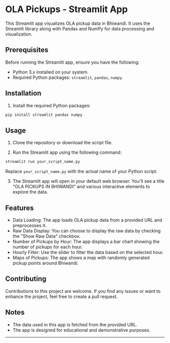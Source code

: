 # OLA Pickups - Streamlit App

This Streamlit app visualizes OLA pickup data in Bhiwandi. It uses the Streamlit library along with Pandas and NumPy for data processing and visualization.

## Prerequisites

Before running the Streamlit app, ensure you have the following:

- Python 3.x installed on your system.
- Required Python packages: `streamlit`, `pandas`, `numpy`.

## Installation

1. Install the required Python packages:

```bash
pip install streamlit pandas numpy
```

## Usage

1. Clone the repository or download the script file.

2. Run the Streamlit app using the following command:

```bash
streamlit run your_script_name.py
```

Replace `your_script_name.py` with the actual name of your Python script.

3. The Streamlit app will open in your default web browser. You'll see a title "OLA PICKUPS IN BHIWANDI" and various interactive elements to explore the data.

## Features

- Data Loading: The app loads OLA pickup data from a provided URL and preprocesses it.
- Raw Data Display: You can choose to display the raw data by checking the "Show Raw Data" checkbox.
- Number of Pickups by Hour: The app displays a bar chart showing the number of pickups for each hour.
- Hourly Filter: Use the slider to filter the data based on the selected hour.
- Maps of Pickups: The app shows a map with randomly generated pickup points around Bhiwandi.

## Contributing

Contributions to this project are welcome. If you find any issues or want to enhance the project, feel free to create a pull request.

## Notes

- The data used in this app is fetched from the provided URL.
- The app is designed for educational and demonstrative purposes.

---
